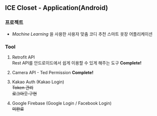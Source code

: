 ## ICE Closet - Application(Android)

### 프로젝트
* _Machine Learning_ 을 사용한 사용자 맞춤 코디 추천 스마트 옷장 어플리케이션

### Tool
1. Retrofit API  
Rest API를 안드로이드에서 쉽게 이용할 수 있게 해주는 도구
__Complete!__
2. Camera API - Ted Permission
__Complete!__

3. Kakao Auth (Kakao Login)  
~~Token 관리~~  
~~로그아웃 구현~~

4. Google Firebase (Google Login / Facebook Login)  
~~미완료~~
